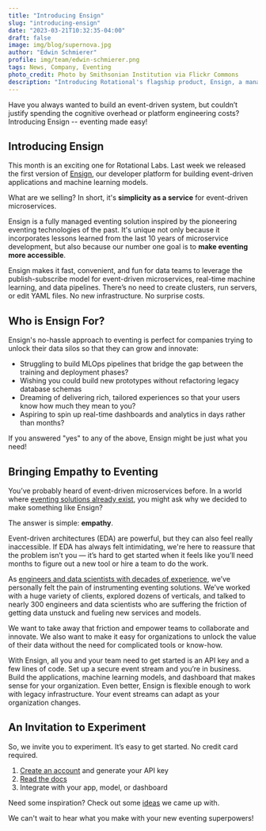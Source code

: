 ```yaml
---
title: "Introducing Ensign"
slug: "introducing-ensign"
date: "2023-03-21T10:32:35-04:00"
draft: false
image: img/blog/supernova.jpg
author: "Edwin Schmierer"
profile: img/team/edwin-schmierer.png
tags: News, Company, Eventing
photo_credit: Photo by Smithsonian Institution via Flickr Commons
description: "Introducing Rotational's flagship product, Ensign, a managed eventing tool for data scientists, data engineers, and app developers!"
---
```


Have you always wanted to build an event-driven system, but couldn’t justify spending the cognitive overhead or platform engineering costs? Introducing Ensign -- eventing made easy!

<!--more-->

## Introducing Ensign
This month is an exciting one for Rotational Labs. Last week we released the first version of [Ensign](https://rotational.app/register/), our developer platform for building event-driven applications and machine learning models.

What are we selling? In short, it's **simplicity as a service** for event-driven microservices.

Ensign is a fully managed eventing solution inspired by the pioneering eventing technologies of the past. It's unique not only because it incorporates lessons learned from the last 10 years of microservice development, but also because our number one goal is to **make eventing more accessible**.

Ensign makes it fast, convenient, and fun for data teams to leverage the publish-subscribe model for event-driven microservices, real-time machine learning, and data pipelines. There’s no need to create clusters, run servers, or edit YAML files. No new infrastructure. No surprise costs.

## Who is Ensign For?

Ensign's no-hassle approach to eventing is perfect for companies trying to unlock their data silos so that they can grow and innovate:

 - Struggling to build MLOps pipelines that bridge the gap between the training and deployment phases?
 - Wishing you could build new prototypes without refactoring legacy database schemas
 - Dreaming of delivering rich, tailored experiences so that your users know how much they mean to you?
 - Aspiring to spin up real-time dashboards and analytics in days rather than months?

If you answered "yes" to any of the above, Ensign might be just what you need!

## Bringing Empathy to Eventing
You’ve probably heard of event-driven microservices before. In a world where [eventing solutions already exist](https://rotational.io/blog/eventing-platforms/), you might ask why we decided to make something like Ensign?

The answer is simple: **empathy**.

Event-driven architectures (EDA) are powerful, but they can also feel really inaccessible. If EDA has always felt intimidating, we're here to reassure that the problem isn’t you &mdash; it’s hard to get started when it feels like you’ll need months to figure out a new tool or hire a team to do the work.

As [engineers and data scientists with decades of experience](https://rotational.io/about/), we’ve personally felt the pain of instrumenting eventing solutions. We’ve worked with a huge variety of clients, explored dozens of verticals, and talked to nearly 300 engineers and data scientists who are suffering the friction of getting data unstuck and fueling new services and models.

We want to take away that friction and empower teams to collaborate and innovate. We also want to make it easy for organizations to unlock the value of their data without the need for complicated tools or know-how.

With Ensign, all you and your team need to get started is an API key and a few lines of code. Set up a secure event stream and you’re in business. Build the applications, machine learning models, and dashboard that makes sense for your organization. Even better, Ensign is flexible enough to work with legacy infrastructure. Your event streams can adapt as your organization changes.

## An Invitation to Experiment

So, we invite you to experiment. It’s easy to get started. No credit card required.

1. [Create an account](https://rotational.app/register) and generate your API key
2. [Read the docs](https://ensign.rotational.dev/getting-started/)
3. Integrate with your app, model, or dashboard

Need some inspiration? Check out some [ideas](https://ensign.rotational.dev/examples/) we came up with.

We can't wait to hear what you make with your new eventing superpowers!
